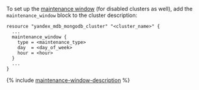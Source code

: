 To set up the [maintenance window](../../../../storedoc/concepts/maintenance.md) (for disabled clusters as well), add the `maintenance_window` block to the cluster description:

```hcl
resource "yandex_mdb_mongodb_cluster" "<cluster_name>" {
  ...
  maintenance_window {
    type = <maintenance_type>
    day  = <day_of_week>
    hour = <hour>
  }
  ...
}
```

{% include [maintenance-window-description](../../terraform/maintenance-window-description.md) %}
